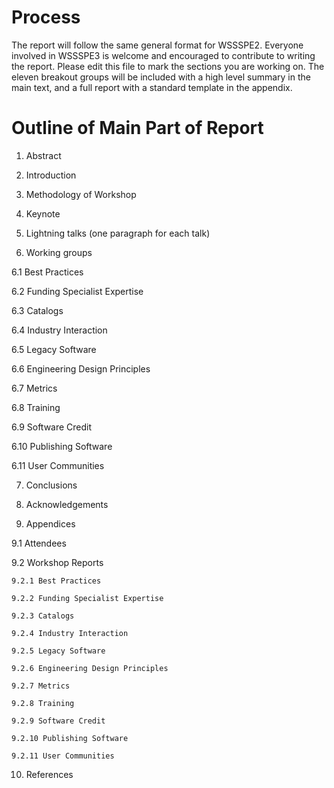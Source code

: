# Process
The report will follow the same general format for WSSSPE2. 
Everyone involved in WSSSPE3 is welcome and encouraged to contribute to writing the report. 
Please edit this file to mark the sections you are working on. The eleven breakout groups will be included with a 
high level summary in the main text, and a full report with a standard template in the appendix.

# Outline of Main Part of Report

1. Abstract

2. Introduction

3. Methodology of Workshop

4. Keynote

5. Lightning talks (one paragraph for each talk)

6. Working groups 

  6.1 Best Practices

  6.2 Funding Specialist Expertise

  6.3 Catalogs

  6.4 Industry Interaction

  6.5 Legacy Software

  6.6 Engineering Design Principles

  6.7 Metrics

  6.8 Training

  6.9 Software Credit

  6.10 Publishing Software

  6.11 User Communities

7. Conclusions

8. Acknowledgements

9. Appendices 

  9.1 Attendees

  9.2 Workshop Reports
    
    9.2.1 Best Practices
    
    9.2.2 Funding Specialist Expertise
    
    9.2.3 Catalogs
    
    9.2.4 Industry Interaction
    
    9.2.5 Legacy Software
    
    9.2.6 Engineering Design Principles
    
    9.2.7 Metrics
    
    9.2.8 Training
    
    9.2.9 Software Credit
    
    9.2.10 Publishing Software
    
    9.2.11 User Communities

10. References

